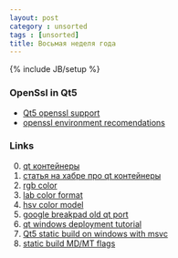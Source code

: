 ```yaml
---
layout: post
category : unsorted
tags : [unsorted]
title: Восьмая неделя года
---
```

{% include JB/setup %}

### OpenSsl in Qt5
- [Qt5 openssl support](http://www.qtcentre.org/threads/30523-How-to-Building-Qt-with-OpenSSL-support-using-the-Windows-SDK)
- [openssl environment recomendations](http://qt-project.org/wiki/Qt-5-Alpha-building-instructions)

### Links
0. [qt контейнеры](http://doc.qt.digia.com/qq/qq19-containers.html)
0. [статья на хабре про qt контейнеры](http://habrahabr.ru/post/127870/)
0. [rgb color](http://ru.wikipedia.org/wiki/XYZ)
0. [lab color format](http://ru.wikipedia.org/wiki/LAB)
0. [hsv color model](http://ru.wikipedia.org/wiki/HSV_(%D1%86%D0%B2%D0%B5%D1%82%D0%BE%D0%B2%D0%B0%D1%8F_%D0%BC%D0%BE%D0%B4%D0%B5%D0%BB%D1%8C))
0. [google breakpad old qt port](https://github.com/AlekSi/breakpad-qt)
0. [qt windows deployment tutorial](http://qt-project.org/doc/qt-5.0/qtdoc/deployment-windows.html)
0. [Qt5 static build on windows with msvc](http://qt-project.org/wiki/Building_Qt_Desktop_for_Windows_with_MSVC)
0. [static build MD/MT flags](http://qt-project.org/faq/answer/why_does_a_statically_built_qt_use_the_dynamic_visual_studio_runtime_librar)

